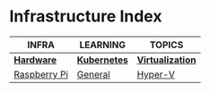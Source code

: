# Infrastructure Index

|INFRA|LEARNING|TOPICS|
|---|---|---|
|[**Hardware**](hardware-index)|[**Kubernetes**](kubernetes-index)|[**Virtualization**](virtualization-index)|
|[Raspberry Pi](infrastructure/hardware/hardware-raspberrypi)|[General](infrastructure/kubernetes/kubernetes-general)|[Hyper-V](infrastructure/virtualization/virtualization-hyperv)|